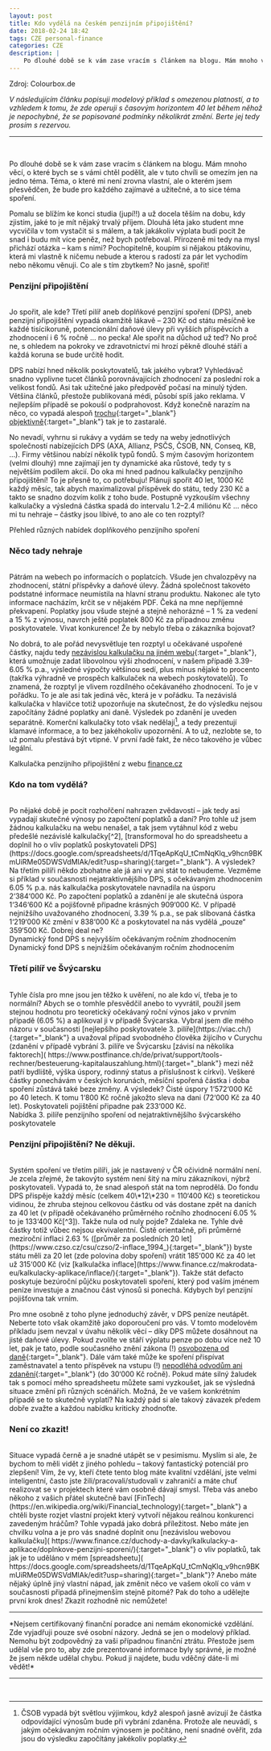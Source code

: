 ```yaml
---
layout: post
title: Kdo vydělá na českém penzijním připojištění?
date: 2018-02-24 18:42
tags: CZE personal-finance
categories: CZE
description: |
    Po dlouhé době se k vám zase vracím s článkem na blogu. Mám mnoho věcí, o které bych se s vámi chtěl podělit, ale v tuto chvíli se omezím jen na jedno téma. Téma, které mi není zrovna vlastní, ale o kterém jsem přesvědčen, že bude pro každého zajímavé a užitečné, a to sice téma spoření.
---
```

<div class="img_row">
	<img class="col three" src="{{ site.baseurl }}/img/header1_3pilir.jpg" alt="" title="tretipilir"/>
</div>
<div class="col three caption">
Zdroj: Colourbox.de
</div>

*V následujícím článku popisuji modelový příklad s omezenou platností, a to vzhledem k tomu, že zde operuji s časovým horizontem 40 let během něhož je nepochybné, že se popisované podmínky několikrát změní. Berte jej tedy prosím s rezervou.*
<hr>
<br/>

Po dlouhé době se k vám zase vracím s článkem na blogu. Mám mnoho věcí, o které bych se s vámi chtěl podělit, ale v tuto chvíli se omezím jen na jedno téma. Téma, o které mi není zrovna vlastní, ale o kterém jsem přesvědčen, že bude pro každého zajímavé a užitečné, a to sice téma spoření.

Pomalu se blížím ke konci studia (jupí!!) a už docela těším na dobu, kdy zjistím, jaké to je mít nějaký trvalý příjem. Dlouhá léta jako student mne vycvičila v tom vystačit si s málem, a tak jakákoliv výplata budí pocit že snad i budu mít více peněz, než bych potřeboval. Přirozeně mi tedy na mysl přichází otázka – kam s nimi? Pochopitelně, koupím si nějakou ptákovinu, která mi vlastně k ničemu nebude a kterou s radostí za pár let vychodím nebo někomu věnuji. Co ale s tím zbytkem? No jasně, spořit!

### Penzijní připojištění
<br/>
Jo spořit, ale kde? Třetí pilíř aneb doplňkové penzijní spoření (DPS), aneb penzijní připojištění vypadá okamžitě lákavě – 230&nbsp;Kč od státu měsíčně ke každé tisícikoruně, potencionální daňové úlevy při vyšších příspěvcích a zhodnocení i 6&nbsp;% ročně … no pecka! Ale spořit na důchod už teď? No proč ne, s ohledem na pokroky ve zdravotnictví mi hrozí pěkně dlouhé stáří a každá koruna se bude určitě hodit.

DPS nabízí hned několik poskytovatelů, tak jakého vybrat? Vyhledávač snadno vyplivne tucet článků porovnávajících zhodnocení za poslední rok a velikost fondů. Asi tak užitečné jako předpověď počasí na minulý týden. Většina článků, přestože publikovaná médi, působí spíš jako reklama. V nejlepším případě se pokouší o podprahovost. Když konečně narazím na něco, co vypadá alespoň [trochu]( https://www.investujeme.cz/clanky/poplatky-penzijnich-spolecnosti-zakon-stanovil-latku/){:target="_blank"} [objektivně]( https://www.finance.cz/duchody-a-davky/penzijni-pripojisteni/srovnani-ucastnickych-fondu/){:target="_blank"} tak je to zastaralé.

No nevadí, vyhrnu si rukávy a vydám se tedy na weby jednotlivých společností nabízejících DPS (AXA, Allianz, PSČS, ČSOB, NN, Conseq, KB, …). Firmy většinou nabízí několik typů fondů. S mým časovým horizontem (velmi dlouhý) mne zajímají jen ty dynamické aka růstové, tedy ty s největším podílem akcií. Do oka mi hned padnou kalkulačky penzijního připojištění! To je přesně to, co potřebuju! Plánuji spořit 40 let, 1000&nbsp;Kč každý měsíc, tak abych maximalizoval příspěvek do státu, tedy 230&nbsp;Kč a takto se snadno dozvím kolik z toho bude. Postupně vyzkouším všechny kalkulačky a výsledná částka spadá do intervalu 1.2–2.4 miliónu Kč … něco mi tu nehraje – částky jsou líbivé, to ano ale co ten rozptyl?

<div class="img_row">
    <a href="{{ site.baseurl }}/img/overview.png" target="_blank">
	<img class="col three" src="{{ site.baseurl }}/img/overview.png" alt="" title="Prehled"/></a>
</div>
<div class="col three caption">
Přehled různých nabídek doplňkového penzijního spoření
</div>

### Něco tady nehraje
<br/>
Pátrám na webech po informacích o poplatcích. Všude jen chvalozpěvy na zhodnocení, státní příspěvky a daňové úlevy.  Žádná společnost takovéto podstatné informace neumístila na hlavní stranu produktu. Nakonec ale tyto informace nacházím, krčit se v nějakém PDF. Čeká na mne nepříjemné překvapení. Poplatky jsou všude stejné a stejně nehorázné – 1&nbsp;% za vedení a 15&nbsp;% z výnosu, navrch ještě poplatek 800 Kč za případnou změnu poskytovatele. Vivat konkurence! Že by nebylo třeba o zákazníka bojovat?

No dobrá, to ale pořád nevysvětluje ten rozptyl u očekávané uspořené částky, najdu tedy [nezávislou kalkulačku na jiném webu](https://www.finance.cz/duchody-a-davky/kalkulacky-a-aplikace/doplnkove-penzijni-sporeni/){:target="_blank"}, která umožnuje zadat libovolnou výši zhodnocení, v našem případě 3.39-6.05&nbsp;% p.a., výsledné výpočty většinou sedí, plus mínus nějaké to procento (takřka výhradně ve prospěch kalkulaček na webech poskytovatelů). To znamená, že rozptyl je vlivem rozdílného očekávaného zhodnocení. To je v pořádku. To je ale asi tak jediná věc, která je v pořádku. Ta nezávislá kalkulačka v hlavičce totiž upozorňuje na skutečnost, že do výsledku nejsou započítány žádné poplatky ani daně. Výsledek po zdanění je uveden separátně. Komerční kalkulačky toto však nedělají[^1], a tedy prezentují klamavé informace, a to bez jakéhokoliv upozornění. A to už, nezlobte se, to už pomalu přestává být vtipné. V první řadě fakt, že něco takového je vůbec legální.

<div class="img_row" style = "max-width: 80%;">
    <a href="{{ site.baseurl }}/img/financecz.png" target="_blank">
	<img class="col three" src="{{ site.baseurl }}/img/financecz.png" alt="" title="Kalkulacka"/></a>
</div>
<div class="col three caption">
Kalkulačka penzijního připojištění z webu <a href="https://www.finance.cz/duchody-a-davky/kalkulacky-a-aplikace/doplnkove-penzijni-sporeni/" target="_blank">finance.cz</a>
</div>

### Kdo na tom vydělá?
<br/>
Po nějaké době je pocit rozhořčení nahrazen zvědavostí – jak tedy asi vypadají skutečné výnosy po započtení poplatků a daní? Pro tohle už jsem žádnou kalkulačku na webu nenašel, a tak jsem vytáhnul kód z webu předešlé nezávislé kalkulačky[^2], [transformoval ho do spreadsheetu a doplnil ho o vliv poplatků poskytovateli DPS](https://docs.google.com/spreadsheets/d/1TqeApKqU_tCmNqKlq_v9hcn9BKmUiRMe05DWSVdMlAk/edit?usp=sharing){:target="_blank"}. A výsledek? Na třetím pilíři někdo zbohatne ale já ani vy ani stát to nebudeme. Vezměme si příklad v současnosti nejatraktivnějšího DPS, s očekávaným zhodnocením 6.05&nbsp;% p.a. nás kalkulačka poskytovatele navnadila na úsporu 2‘384‘000&nbsp;Kč. Po započtení poplatků a zdanění je ale skutečná úspora 1‘346‘600&nbsp;Kč a pojišťovně připadne krásných 909‘000&nbsp;Kč. V případě nejnižšího uvažovaného zhodnocení, 3.39&nbsp;% p.a., se pak slibovaná částka 1‘219‘000&nbsp;Kč změní v 838‘000&nbsp;Kč a poskytovatel na nás vydělá „pouze“ 359‘500&nbsp;Kč. Dobrej deal ne?

<div class="img_row">
    <a href="{{ site.baseurl }}/img/conseq_results.png" target="_blank">
	<img class="col three" src="{{ site.baseurl }}/img/conseq_results.png" alt="" title="max_zhodnoceni"/></a>
</div>
<div class="col three caption">
Dynamický fond DPS s nejvyšším očekávaným ročním zhodnocením
</div>

<div class="img_row">
    <a href="{{ site.baseurl }}/img/kb_results.png" target="_blank">
	<img class="col three" src="{{ site.baseurl }}/img/kb_results.png" alt="" title="min_zhodnoceni"/></a>
</div>
<div class="col three caption">
Dynamický fond DPS s nejnižším očekávaným ročním zhodnocením
</div>

### Třetí pilíř ve Švýcarsku
<br/>
Tyhle čísla pro mne jsou jen těžko k uvěření, no ale kdo ví, třeba je to normální? Abych se o tomhle přesvědčil anebo to vyvrátil, použil jsem stejnou hodnotu pro teoretický očekávaný roční výnos jako v prvním případě (6.05&nbsp;%) a aplikoval ji v případě Švýcarska.  Vybral jsem dle mého názoru v současnosti [nejlepšího poskytovatele 3. pilíře](https://viac.ch/){:target="_blank"} a uvažoval případ svobodného člověka žijícího v Curychu (zdanění v případě vybrání 3. pilíře ve Švýcarsku [závisí na několika faktorech]( https://www.postfinance.ch/de/privat/support/tools-rechner/besteuerung-kapitalauszahlung.html){:target="_blank"} mezi něž patří bydliště, výška úspory, rodinný status a příslušnost k církvi). Veškeré částky ponechávám v českých korunách, měsíční spořená částka i doba spoření zůstává také beze změny. A výsledek? Čisté úspory 1‘572‘000&nbsp;Kč po 40 letech. K tomu 1‘800&nbsp;Kč ročně jakožto sleva na dani (72‘000&nbsp;Kč za 40 let). Poskytovateli pojištění připadne pak 233‘000&nbsp;Kč.

<div class="img_row" style = "max-width: 80%;">
    <a href="{{ site.baseurl }}/img/viac_global80.png" target="_blank">
	<img class="col three" src="{{ site.baseurl }}/img/viac_global80.png" alt="" title="viac"/></a>
</div>
<div class="col three caption">
Nabídka 3. pilíře penzijního spoření od nejatraktivnějšího švýcarského poskytovatele
</div>

### Penzijní připojištění? Ne děkuji.
<br/>
Systém spoření ve třetím pilíři, jak je nastavený v ČR očividně normální není. Je zcela zřejmé, že takovýto systém není šitý na míru zákazníkovi, nýbrž poskytovateli. Vypadá to, že snad alespoň stát na tom neprodělá. Do fondu DPS přispěje každý měsíc (celkem 40\*12\*230 = 110‘400&nbsp;Kč) s teoretickou vidinou, že zhruba stejnou celkovou částku od vás dostane zpět na daních za 40 let (v případě očekávaného průměrného ročního zhodnocení 6.05&nbsp;% to je 133‘400&nbsp;Kč[^3]). Takže nula od nuly pojde? Zdaleka ne. Tyhle dvě částky totiž vůbec nejsou ekvivalentní. Čistě orientačně, při průměrné meziroční inflaci 2.63&nbsp;% ([průměr za posledních 20 let](https://www.czso.cz/csu/czso/2-inflace_1994_){:target="_blank"}) byste státu měli za 20 let (zde polovina doby spoření) vrátit 185‘000&nbsp;Kč za 40 let už 315‘000&nbsp;Kč (viz [kalkulačka inflace](https://www.finance.cz/makrodata-eu/kalkulacky-aplikace/inflace/){:target="_blank"}). Takže stát defacto poskytuje bezúroční půjčku poskytovateli spoření, který pod vaším jménem peníze investuje a značnou část výnosů si ponechá. Kdybych byl penzijní pojišťovna tak vrním.

Pro mne osobně z toho plyne jednoduchý závěr, v DPS peníze neutápět.  Neberte toto však okamžitě jako doporoučení pro vás. V tomto modelovém příkladu jsem nevzal v úvahu několik věcí – díky DPS můžete dosáhnout na jisté daňové úlevy. Pokud zvolíte ve stáří výplatu penze po dobu více než 10 let, pak je tato, podle současného znění zákona (!) [osvobozena od daně](http://www.financnisprava.cz/cs/dane/dane/dan-z-prijmu/fyzicke-osoby-poplatnik/ostatni#osvob-prijmy){:target="_blank"}. Dále vám také může ke spoření přispívat zaměstnavatel a tento příspěvek na vstupu (!) [nepodléhá odvodům ani zdanění](https://www.uctovani.net/clanek.php?t=Benefity-prispevek-zamestnavatele-na-penzijni-pripojisteni-a-soukrome-zivotni-pojisteni&idc=203){:target="_blank"} (do 30‘000&nbsp;Kč ročně). Pokud máte silný žaludek tak s pomocí mého spreadsheetu můžete sami vyzkoušet, jak se výsledná situace změní při různých scénářích. Možná, že ve vašem konkrétním případě se to skutečně vyplatí? Na každý pád si ale takový závazek předem dobře zvažte a každou nabídku kriticky zhodnoťte.

### Není co zkazit!
<br/>
Situace vypadá černě a je snadné utápět se v pesimismu.  Myslím si ale, že bychom to měli vidět z jiného pohledu – takový fantastický potenciál pro zlepšení! Vím, že vy, kteří čtete tento blog máte kvalitní vzdělání, jste velmi inteligentní, často jste žili/pracovali/studovali v zahraničí a máte chuť realizovat se v projektech které vám osobně dávají smysl. Třeba vás anebo někoho z vašich přátel skutečně baví [FinTech](https://en.wikipedia.org/wiki/Financial_technology){:target="_blank"} a chtěli byste rozjet vlastní projekt který vytvoří nějakou reálnou konkurenci zavedeným hráčům? Tohle vypadá jako dobrá příležitost. Nebo máte jen chvilku volna a je pro vás snadné doplnit onu [nezávislou webovou kalkulačku]( https://www.finance.cz/duchody-a-davky/kalkulacky-a-aplikace/doplnkove-penzijni-sporeni/){:target="_blank"} o vliv poplatků, tak jak je to uděláno v mém [spreadsheetu]( https://docs.google.com/spreadsheets/d/1TqeApKqU_tCmNqKlq_v9hcn9BKmUiRMe05DWSVdMlAk/edit?usp=sharing){:target="_blank"}? Anebo máte nějaký úplně jiný vlastní nápad, jak změnit něco ve vašem okolí co vám v současnosti připadá přinejmenším stejně pitomé? Pak do toho a udělejte první krok dnes! Zkazit rozhodně nic nemůžete!
<br/>

[^1]: ČSOB vypadá být světlou výjimkou, když alespoň jasně avizují že částka odpovídající výnosům bude při vybrání zdaněna. Protože ale neuvádí, s jakým očekávaným ročním výnosem je počítáno, není snadné ověřit, zda jsou do výsledku započítány jakékoliv poplatky.
[^2]: Svůj přístup jsem ověřil tím, že ze stejných vstupných hodnot dostanu stejné výsledky v spreadsheetu na webu. Pokud si chcete výpočty ověřit, doporučuji vzorečky si sami odvodit, zabere vám to jen chvilku.
[^3]: V případě teoretického zhodnocení 3.39&nbsp;% p.a. pak daň z výnosu po 40 letech spoření činí 43‘000&nbsp;Kč, tedy asi 40&nbsp;% částky kterou do vás stát investoval.

<hr>
*Nejsem certifikovaný finanční poradce ani nemám ekonomické vzdělání. Zde vyjadřuji pouze své osobní názory. Jedná se jen o modelový příklad. Nemohu být zodpovědný za vaši případnou finanční ztrátu. Přestože jsem udělal vše pro to, aby zde prezentované informace byly správné, je možné že jsem někde udělal chybu. Pokud ji najdete, budu vděčný dáte-li mi vědět!*
<hr>
<br/>
